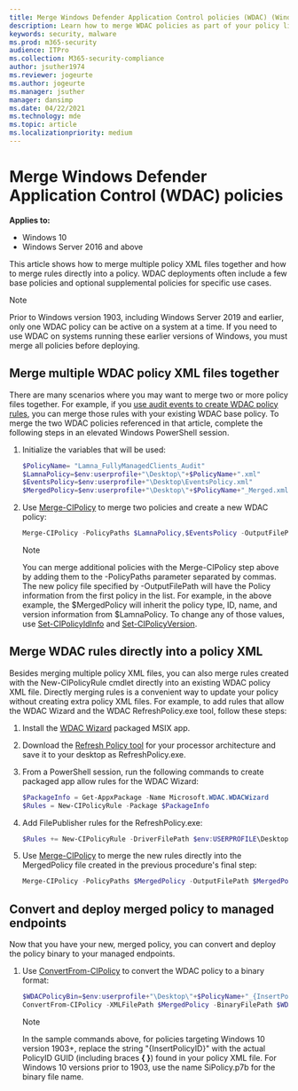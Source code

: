 ```yaml
---
title: Merge Windows Defender Application Control policies (WDAC) (Windows 10)
description: Learn how to merge WDAC policies as part of your policy lifecycle management. 
keywords: security, malware
ms.prod: m365-security
audience: ITPro
ms.collection: M365-security-compliance
author: jsuther1974
ms.reviewer: jogeurte
ms.author: jogeurte
ms.manager: jsuther
manager: dansimp
ms.date: 04/22/2021
ms.technology: mde
ms.topic: article
ms.localizationpriority: medium
---
```


# Merge Windows Defender Application Control (WDAC) policies

**Applies to:**

- Windows 10
- Windows Server 2016 and above

This article shows how to merge multiple policy XML files together and how to merge rules directly into a policy. WDAC deployments often include a few base policies and optional supplemental policies for specific use cases.

> [!NOTE]
> Prior to Windows version 1903, including Windows Server 2019 and earlier, only one WDAC policy can be active on a system at a time. If you need to use WDAC on systems running these earlier versions of Windows, you must merge all policies before deploying.

## Merge multiple WDAC policy XML files together

There are many scenarios where you may want to merge two or more policy files together. For example, if you [use audit events to create WDAC policy rules](audit-windows-defender-application-control-policies.md), you can merge those rules with your existing WDAC base policy. To merge the two WDAC policies referenced in that article, complete the following steps in an elevated Windows PowerShell session.

1. Initialize the variables that will be used:

   ```powershell
   $PolicyName= "Lamna_FullyManagedClients_Audit"
   $LamnaPolicy=$env:userprofile+"\Desktop\"+$PolicyName+".xml"
   $EventsPolicy=$env:userprofile+"\Desktop\EventsPolicy.xml"
   $MergedPolicy=$env:userprofile+"\Desktop\"+$PolicyName+"_Merged.xml"
   ```

2. Use [Merge-CIPolicy](/powershell/module/configci/merge-cipolicy) to merge two policies and create a new WDAC policy:

   ```powershell
   Merge-CIPolicy -PolicyPaths $LamnaPolicy,$EventsPolicy -OutputFilePath $MergedPolicy
   ```

   > [!NOTE]
   > You can merge additional policies with the Merge-CIPolicy step above by adding them to the -PolicyPaths parameter separated by commas. The new policy file specified by -OutputFilePath will have the Policy information from the first policy in the list. For example, in the above example, the $MergedPolicy will inherit the policy type, ID, name, and version information from $LamnaPolicy. To change any of those values, use [Set-CIPolicyIdInfo](/powershell/module/configci/set-cipolicyidinfo) and [Set-CIPolicyVersion](/powershell/module/configci/set-cipolicyversion).

## Merge WDAC rules directly into a policy XML

Besides merging multiple policy XML files, you can also merge rules created with the New-CIPolicyRule cmdlet directly into an existing WDAC policy XML file. Directly merging rules is a convenient way to update your policy without creating extra policy XML files. For example, to add rules that allow the WDAC Wizard and the WDAC RefreshPolicy.exe tool, follow these steps:

1. Install the [WDAC Wizard](wdac-wizard.md) packaged MSIX app.
2. Download the [Refresh Policy tool](https://aka.ms/refreshpolicy) for your processor architecture and save it to your desktop as RefreshPolicy.exe.
3. From a PowerShell session, run the following commands to create packaged app allow rules for the WDAC Wizard:

   ```powershell
   $PackageInfo = Get-AppxPackage -Name Microsoft.WDAC.WDACWizard
   $Rules = New-CIPolicyRule -Package $PackageInfo
   ```

4. Add FilePublisher rules for the RefreshPolicy.exe:

   ```powershell
   $Rules += New-CIPolicyRule -DriverFilePath $env:USERPROFILE\Desktop\RefreshPolicy.exe -Level FilePublisher
   ```

5. Use [Merge-CIPolicy](/powershell/module/configci/merge-cipolicy) to merge the new rules directly into the MergedPolicy file created in the previous procedure's final step:

   ```powershell
   Merge-CIPolicy -PolicyPaths $MergedPolicy -OutputFilePath $MergedPolicy -Rules $Rules
   ```

## Convert and deploy merged policy to managed endpoints

Now that you have your new, merged policy, you can convert and deploy the policy binary to your managed endpoints.

1. Use [ConvertFrom-CIPolicy](/powershell/module/configci/convertfrom-cipolicy) to convert the WDAC policy to a binary format:

   ```powershell
   $WDACPolicyBin=$env:userprofile+"\Desktop\"+$PolicyName+"_{InsertPolicyID}.bin"
   ConvertFrom-CIPolicy -XMLFilePath $MergedPolicy -BinaryFilePath $WDACPolicyBin
   ```

   > [!NOTE]
   > In the sample commands above, for policies targeting Windows 10 version 1903+, replace the string "{InsertPolicyID}" with the actual PolicyID GUID (including braces **{ }**) found in your policy XML file. For Windows 10 versions prior to 1903, use the name SiPolicy.p7b for the binary file name.
